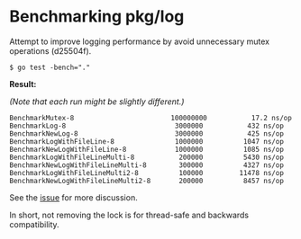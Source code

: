 # Benchmarking pkg/log

Attempt to improve logging performance by avoid unnecessary mutex operations (d25504f).

```
$ go test -bench="."
```

**Result:** 

*(Note that each run might be slightly different.)*

```
BenchmarkMutex-8                      	100000000	        17.2 ns/op
BenchmarkLog-8                        	 3000000	       432 ns/op
BenchmarkNewLog-8                     	 3000000	       425 ns/op
BenchmarkLogWithFileLine-8            	 1000000	      1047 ns/op
BenchmarkNewLogWithFileLine-8         	 1000000	      1085 ns/op
BenchmarkLogWithFileLineMulti-8       	  200000	      5430 ns/op
BenchmarkNewLogWithFileLineMulti-8    	  300000	      4327 ns/op
BenchmarkLogWithFileLineMulti2-8      	  100000	     11478 ns/op
BenchmarkNewLogWithFileLineMulti2-8   	  200000	      8457 ns/op
```

See the [issue](https://github.com/golang/go/issues/19438) for more discussion.

In short, not removing the lock is for thread-safe and backwards compatibility.
